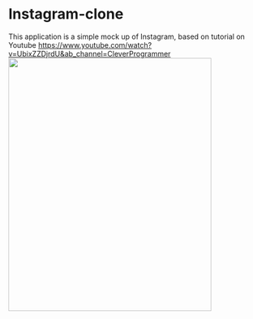 # Instagram-clone

This application is a simple mock up of Instagram, based on tutorial on Youtube https://www.youtube.com/watch?v=UbixZZDjrdU&ab_channel=CleverProgrammer
<img width=400 height=500 src='https://user-images.githubusercontent.com/71434298/160276603-fb649b47-3b87-493b-a52c-2123edf66035.png'/>
